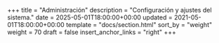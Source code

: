 +++
title = "Administración"
description = "Configuración y ajustes del sistema."
date = 2025-05-01T18:00:00+00:00
updated = 2021-05-01T18:00:00+00:00
template = "docs/section.html"
sort_by = "weight"
weight = 70
draft = false
insert_anchor_links = "right"
+++

